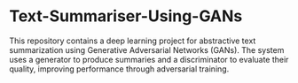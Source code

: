 # Text-Summariser-Using-GANs
This repository contains a deep learning project for abstractive text summarization using Generative Adversarial Networks (GANs). The system uses a generator to produce summaries and a discriminator to evaluate their quality, improving performance through adversarial training.
